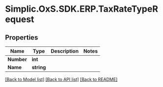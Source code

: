 # Simplic.OxS.SDK.ERP.TaxRateTypeRequest

## Properties

Name | Type | Description | Notes
------------ | ------------- | ------------- | -------------
**Number** | **int** |  | 
**Name** | **string** |  | 

[[Back to Model list]](../README.md#documentation-for-models) [[Back to API list]](../README.md#documentation-for-api-endpoints) [[Back to README]](../README.md)

